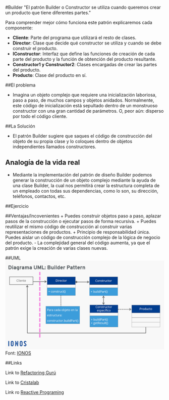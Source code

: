 #Builder
"El patrón Builder o Constructor se utiliza cuando queremos crear un producto que tiene diferentes partes."

Para comprender mejor cómo funciona este patrón explicaremos cada componente:
- **Cliente**: Parte del programa que utilizará el resto de clases.
- **Director**: Clase que decide qué constructor se utiliza y cuando se debe construir el producto. 
- **IConstructor**: Interfaz que define las funciones de creación de cada parte del producto y la función de obtención del producto resultante. 
- **Constructor1 y Constructor2**: Clases encargadas de crear las partes del producto. 
- **Producto**: Clase del producto en sí. 

##El problema
- Imagina un objeto complejo que requiere una inicialización laboriosa, paso a paso, de muchos campos y objetos anidados. Normalmente, este código de inicialización está sepultado dentro de un monstruoso constructor con una gran cantidad de parámetros. O, peor aún: disperso por todo el código cliente.


##La Solución
- El patrón Builder sugiere que saques el código de construcción del objeto de su propia clase y lo coloques dentro de objetos independientes llamados constructores.


## Analogía de la vida real
- Mediante la implementación del patrón de diseño Builder podemos generar la construcción de un objeto complejo mediante la ayuda de una clase Builder, la cual nos permitirá crear la estructura completa de un empleado con todas sus dependencias, como lo son, su dirección, teléfonos, contactos, etc.


##Ejercicio


##Ventajas/Incovenientes
    + Puedes construir objetos paso a paso, aplazar pasos de la construcción o ejecutar pasos de forma recursiva.
    + Puedes reutilizar el mismo código de construcción al construir varias representaciones de productos.
    + Principio de responsabilidad única. Puedes aislar un código de construcción complejo de la lógica de negocio del producto.
    - La complejidad general del código aumenta, ya que el patrón exige la creación de varias clases nuevas.

##UML
![](builder-uml.png)
Font: [IONOS](https://www.ionos.es/digitalguide/paginas-web/desarrollo-web/patron-de-diseno-builder/)

##Links

Link to [Refactoring Gurú](https://refactoring.guru/es/design-patterns/builder)

Link to [Cristalab](https://www.cristalab.com/tutoriales/patrones-de-diseno-creacionales-c99932l/)

Link ro [Reactive Programing](https://reactiveprogramming.io/blog/es/patrones-de-diseno/builder)